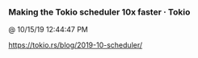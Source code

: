 ﻿

### Making the Tokio scheduler 10x faster · Tokio
@ 10/15/19 12:44:47 PM

https://tokio.rs/blog/2019-10-scheduler/


